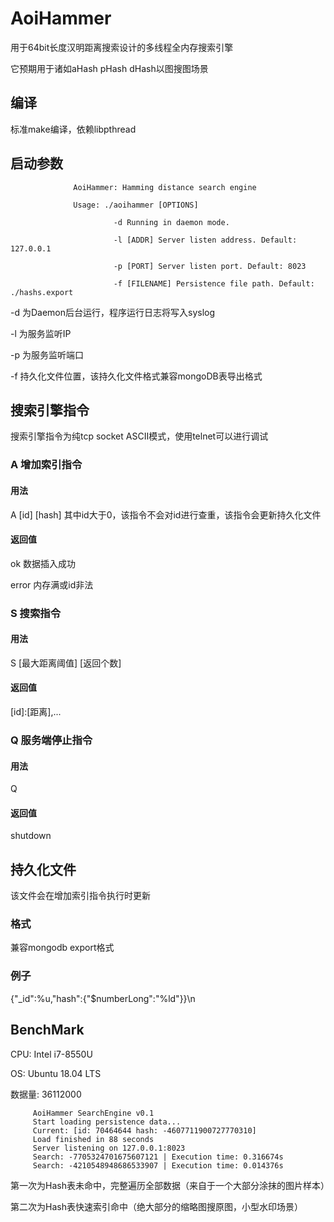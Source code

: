 # AoiHammer
用于64bit长度汉明距离搜索设计的多线程全内存搜索引擎

它预期用于诸如aHash pHash dHash以图搜图场景 
## 编译
标准make编译，依赖libpthread
## 启动参数

                  AoiHammer: Hamming distance search engine

                  Usage: ./aoihammer [OPTIONS]

                           -d Running in daemon mode.
         
                           -l [ADDR] Server listen address. Default: 127.0.0.1
         
                           -p [PORT] Server listen port. Default: 8023
         
                           -f [FILENAME] Persistence file path. Default: ./hashs.export
         
 -d 为Daemon后台运行，程序运行日志将写入syslog
 
 -l 为服务监听IP
 
 -p 为服务监听端口
 
 -f 持久化文件位置，该持久化文件格式兼容mongoDB表导出格式

## 搜索引擎指令
搜索引擎指令为纯tcp socket ASCII模式，使用telnet可以进行调试
### A 增加索引指令
#### 用法
A \[id\] \[hash\] 其中id大于0，该指令不会对id进行查重，该指令会更新持久化文件
#### 返回值
ok 数据插入成功
 
error 内存满或id非法
### S 搜索指令
#### 用法
S \[最大距离阈值\] \[返回个数\] 
#### 返回值
\[id\]:\[距离\],...
### Q 服务端停止指令
#### 用法
Q 
#### 返回值
shutdown

## 持久化文件
该文件会在增加索引指令执行时更新
### 格式
兼容mongodb export格式
### 例子
{"_id":%u,"hash":{"$numberLong":"%ld"}}\n

## BenchMark
CPU: Intel i7-8550U

OS: Ubuntu 18.04 LTS

数据量: 36112000

         AoiHammer SearchEngine v0.1
         Start loading persistence data...
         Current: [id: 70464644 hash: -4607711900727770310]
         Load finished in 88 seconds
         Server listening on 127.0.0.1:8023
         Search: -7705324701675607121 | Execution time: 0.316674s
         Search: -4210548948686533907 | Execution time: 0.014376s
 
第一次为Hash表未命中，完整遍历全部数据（来自于一个大部分涂抹的图片样本）

第二次为Hash表快速索引命中（绝大部分的缩略图搜原图，小型水印场景）

